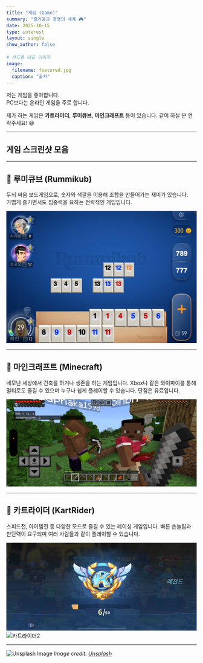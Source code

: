 ```yaml
---
title: "게임 (Game)"
summary: "즐거움과 경쟁의 세계 🎮"
date: 2025-10-15
type: interest
layout: single
show_author: false

# 카드용 대표 이미지
image:
  filename: featured.jpg
  caption: "출처"
---
```


저는 게임을 좋아합니다.  
PC보다는 온라인 게임을 주로 합니다.  

제가 하는 게임은 **카트라이더**, **루미큐브**, **마인크래프트** 등이 있습니다.
같이 하실 분 연락주세요! 😆

---

## **게임 스크린샷 모음**

---

## 🧩 **루미큐브 (Rummikub)**

두뇌 싸움 보드게임으로, 숫자와 색깔을 이용해 조합을 만들어가는 재미가 있습니다.  
가볍게 즐기면서도 집중력을 요하는 전략적인 게임입니다.

<div class="grid grid-cols-2 md:grid-cols-3 gap-4 mt-4">

  <div>
    <img src="game1.jpg" alt="루미큐브1" class="rounded-xl shadow-md hover:scale-105 transition-transform duration-300">
  </div>

</div>

---

## 🧱 **마인크래프트 (Minecraft)**

네모난 세상에서 건축을 하거나 생존을 하는 게임입니다. Xbox나 같은 와이파이를 통해 멀티로도 즐길 수 있으며 누구나 쉽게 플레이할 수 있습니다. 단점은 유료입니다.

<div class="grid grid-cols-2 md:grid-cols-3 gap-4 mt-4">

  <div>
    <img src="game2.jpg" alt="마인크래프트1" class="rounded-xl shadow-md hover:scale-105 transition-transform duration-300">
  </div>

</div>

---

## 🎯 **카트라이더 (KartRider)**

스피드전, 아이템전 등 다양한 모드로 즐길 수 있는 레이싱 게임입니다. 빠른 손놀림과 판단력이 요구되며 여러 사람들과 같이 플레이할 수 있습니다.

<div class="grid grid-cols-2 md:grid-cols-3 gap-4 mt-4">

  <div>
    <img src="game3.jpg" alt="카트라이더1" class="rounded-xl shadow-md hover:scale-105 transition-transform duration-300">
  </div>

  <div>
    <img src="game4.jpg" alt="카트라이더2" class="rounded-xl shadow-md hover:scale-105 transition-transform duration-300">
  </div>

</div>

---

![Unsplash Image](https://images.unsplash.com/photo-1493711662062-fa541adb3fc8?ixlib=rb-4.1.0&ixid=M3wxMjA3fDB8MHxzZWFyY2h8OHx8Z2FtZXxlbnwwfHwwfHx8MA%3D%3D&auto=format&fit=crop&q=60&w=500)
_Image credit: [Unsplash](https://unsplash.com)_
